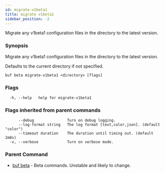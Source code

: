 ```yaml
---
id: migrate-v1beta1
title: migrate v1beta1
sidebar_position: -2
---
```

Migrate any v1beta1 configuration files in the directory to the latest version.

### Synopsis

Migrate any v1beta1 configuration files in the directory to the latest version.

Defaults to the current directory if not specified.

```
buf beta migrate-v1beta1 <directory> [flags]
```

### Flags

```
  -h, --help   help for migrate-v1beta1
```

### Flags inherited from parent commands

```
      --debug               Turn on debug logging.
      --log-format string   The log format [text,color,json]. (default "color")
      --timeout duration    The duration until timing out. (default 2m0s)
  -v, --verbose             Turn on verbose mode.
```

### Parent Command

* [buf beta](../beta.md)	 - Beta commands. Unstable and likely to change.
